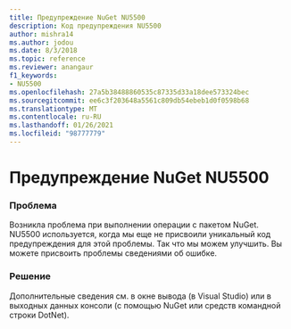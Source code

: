 ```yaml
---
title: Предупреждение NuGet NU5500
description: Код предупреждения NU5500
author: mishra14
ms.author: jodou
ms.date: 8/3/2018
ms.topic: reference
ms.reviewer: anangaur
f1_keywords:
- NU5500
ms.openlocfilehash: 27a5b38488860535c87335d33a18dee573324bec
ms.sourcegitcommit: ee6c3f203648a5561c809db54ebeb1d0f0598b68
ms.translationtype: MT
ms.contentlocale: ru-RU
ms.lasthandoff: 01/26/2021
ms.locfileid: "98777779"
---
```

# <a name="nuget-warning-nu5500"></a>Предупреждение NuGet NU5500

### <a name="issue"></a>Проблема

Возникла проблема при выполнении операции с пакетом NuGet. NU5500 используется, когда мы еще не присвоили уникальный код предупреждения для этой проблемы. Так что мы можем улучшить. Вы можете присвоить проблемы сведениями об ошибке.


### <a name="solution"></a>Решение

Дополнительные сведения см. в окне вывода (в Visual Studio) или в выходных данных консоли (с помощью NuGet или средств командной строки DotNet).


